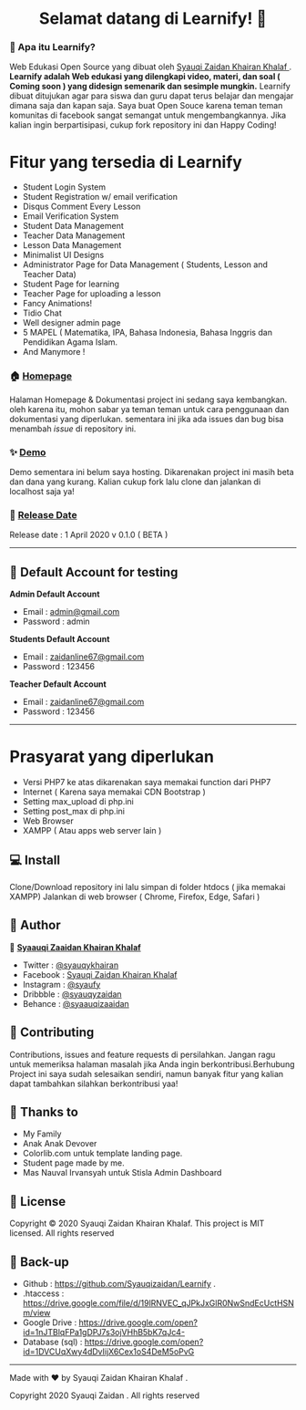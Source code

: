 <h1 align="center">Selamat datang di Learnify! 👋</h1>

### 🤔 Apa itu Learnify?
Web Edukasi Open Source yang dibuat oleh <a href="https://github.com/Syauqizaidan"> Syauqi Zaidan Khairan Khalaf </a> . **Learnify adalah Web edukasi yang dilengkapi video, materi, dan soal ( Coming soon ) yang didesign semenarik dan sesimple mungkin.** Learnify dibuat ditujukan agar para siswa dan guru dapat terus belajar dan mengajar dimana saja dan kapan saja. Saya buat Open Souce karena teman teman komunitas di facebook sangat semangat untuk mengembangkannya. Jika kalian ingin berpartisipasi, cukup fork repository ini dan Happy Coding!

#  Fitur yang tersedia di Learnify
- Student Login System
- Student Registration w/ email verification
- Disqus Comment Every Lesson
- Email Verification System
- Student Data Management
- Teacher Data Management
- Lesson Data Management
- Minimalist UI Designs
- Administrator Page for Data Management ( Students, Lesson and Teacher Data)
- Student Page for learning
- Teacher Page for uploading a lesson
- Fancy Animations!
- Tidio Chat
- Well designer admin page
- 5 MAPEL ( Matematika, IPA, Bahasa Indonesia, Bahasa Inggris dan Pendidikan Agama Islam.
- And Manymore !

### 🏠 <a href="http://syauqi.js.org/">Homepage</a>
Halaman Homepage & Dokumentasi project ini sedang saya kembangkan. oleh karena itu, mohon sabar ya teman teman untuk cara penggunaan dan dokumentasi yang diperlukan. sementara ini jika ada issues dan bug bisa menambah *issue* di repository ini.

### ✨ <a href="http://syauqi.js.org/">Demo</a>
Demo sementara ini belum saya hosting. Dikarenakan project ini masih beta dan dana yang kurang. Kalian cukup fork lalu clone dan jalankan di localhost saja ya!

### 📆 <a href="http://syauqi.js.org/">Release Date</a>
Release date : 1 April 2020 v 0.1.0 ( BETA )

------------


 ## 👤 Default Account for testing
	
**Admin Default Account**
- Email : admin@gmail.com 
- Password : admin

**Students Default Account**
- Email : zaidanline67@gmail.com
- Password : 123456

**Teacher Default Account**
- Email : zaidanline67@gmail.com
- Password : 123456

------------


# Prasyarat yang diperlukan 
- Versi PHP7 ke atas dikarenakan saya memakai function dari PHP7
- Internet ( Karena saya memakai CDN Bootstrap )
- Setting max_upload di php.ini
- Setting post_max di php.ini
- Web Browser
- XAMPP ( Atau apps web server lain )

## 💻 Install
Clone/Download repository ini lalu simpan di folder htdocs ( jika memakai XAMPP)
Jalankan di web browser ( Chrome, Firefox, Edge, Safari )

## 🧑 Author

👤 <a href="https://web.facebook.com/zaidan.syauqi.9"> **Syaauqi Zaaidan Khairan Khalaf**</a>
- Twitter : <a href="https://twitter.com/syauqykhairan"> @syauqykhairan</a>
- Facebook : <a href="https://web.facebook.com/zaidan.syauqi.9"> Syauqi Zaidan Khairan Khalaf</a>
- Instagram : <a href="https://www.instagram.com/syaufy/">@syaufy </a>
- Dribbble : <a href="https://dribbble.com/syauqyzaidan">@syauqyzaidan </a>
- Behance :  <a href="https://www.behance.net/syaauqizaaidan">@syaauqizaaidan </a>

## 🤝 Contributing
Contributions, issues and feature requests di persilahkan.
Jangan ragu untuk memeriksa halaman masalah jika Anda ingin berkontribusi.Berhubung Project ini saya sudah selesaikan sendiri, namun banyak fitur yang kalian dapat tambahkan silahkan berkontribusi yaa!

## 💙 Thanks to
- My Family
- Anak Anak Devover
- Colorlib.com untuk template landing page.
- Student page made by me.
- Mas Nauval Irvansyah untuk Stisla Admin Dashboard


## 📝 License
Copyright © 2020 Syauqi Zaidan Khairan Khalaf.
This project is MIT licensed. All rights reserved

## 💾 Back-up
- Github : https://github.com/Syauqizaidan/Learnify .
- .htaccess : https://drive.google.com/file/d/19lRNVEC_qJPkJxGlR0NwSndEcUctHSNm/view
- Google Drive : https://drive.google.com/open?id=1nJTBlqFPa1gDPJ7s3ojVHhB5bK7qJc4-
- Database (sql) : https://drive.google.com/open?id=1DVCUqXwy4dDvIijX6Cex1oS4DeM5oPvG

------------

Made with ❤️ by Syauqi Zaidan Khairan Khalaf .

Copyright 2020 Syauqi Zaidan . All rights reserved



